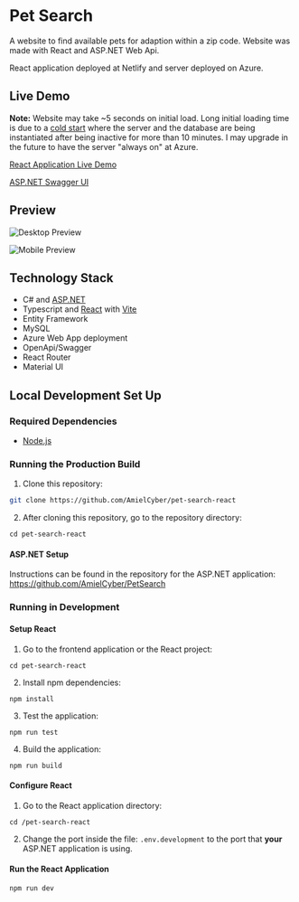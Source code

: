 # Pet Search
A website to find available pets for adaption within a zip code.
Website was made with React and ASP.NET Web Api. 

React application deployed at Netlify and server deployed on Azure.

## Live Demo
**Note:** Website may take ~5 seconds on initial load. Long initial loading time is due to
a [cold start](https://azure.microsoft.com/en-us/blog/understanding-serverless-cold-start/)
where the server and the database are being instantiated after being inactive for more than 10 minutes.
I may upgrade in the future to have the server "always on" at Azure.

[React Application Live Demo](https://pet-search-react.netlify.app)

[ASP.NET Swagger UI](https://pet-search.azurewebsites.net/swagger/index.html)

## Preview
![Desktop Preview](/Assets/DesktopPreview.gif)

![Mobile Preview](/Assets/MobilePreview.gif)

## Technology Stack
* C# and [ASP.NET](https://dotnet.microsoft.com/en-us/apps/aspnet)
* Typescript and [React](https://react.dev) with [Vite](https://vitejs.dev)
* Entity Framework
* MySQL
* Azure Web App deployment
* OpenApi/Swagger
* React Router
* Material UI

## Local Development Set Up

### Required Dependencies

* [Node.js](https://nodejs.org/en)


### Running the Production Build
1. Clone this repository: 
```bash
git clone https://github.com/AmielCyber/pet-search-react
```
2. After cloning this repository, go to the repository directory:
```
cd pet-search-react
```

#### ASP.NET Setup
Instructions can be found in the repository for the ASP.NET application:
https://github.com/AmielCyber/PetSearch

### Running in Development

#### Setup React

1. Go to the frontend application or the React project: 
```
cd pet-search-react
```
2. Install npm dependencies: 
```
npm install
```
3. Test the application: 
```
npm run test
```
4. Build the application:
```
npm run build
```

#### Configure React
1. Go to the React application directory: 
```
cd /pet-search-react
```
2. Change the port inside the file: `.env.development` to the port that **your** ASP.NET application is using.

#### Run the React Application
`npm run dev`

